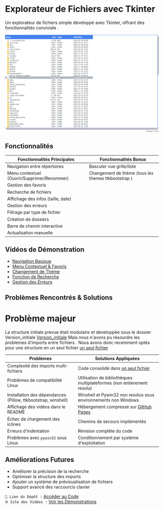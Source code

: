 # Explorateur de Fichiers avec Tkinter

Un explorateur de fichiers simple développé avec Tkinter, offrant des fonctionnalités conviviale .

![Aperçu de l'Interface](app-screenshot.png)

## Fonctionnalités

| **Fonctionnalités Principales**       | **Fonctionnalités Bonus**       |
|---------------------------------------|----------------------------------|
| Navigation entre répertoires          | Basculer vue grille/liste       |
| Menu contextuel (Ouvrir/Supprimer/Renommer) | Changement de thème (tous les themes ttkbootstrap ) |
| Gestion des favoris                   |                                  |
| Recherche de fichiers                 |                                  |
| Affichage des infos (taille, date)    |                                  |
| Gestion des erreurs                   |                                  |
| Filtrage par type de fichier          |                                  |
| Création de dossiers                  |                                  |
| Barre de chemin interactive           |                                  |
| Actualisation manuelle                |                                  |

## Vidéos de Démonstration
- [Navigation Basique](https://sos092005.github.io/videos/v1.mp4)
- [Menu Contextuel & Favoris](https://sos092005.github.io/videos/v2.mp4)
- [Changement de Thème](https://sos092005.github.io/videos/v3.mp4)
- [Fonction de Recherche](https://sos092005.github.io/videos/v4.mp4)
- [Gestion des Erreurs](https://sos092005.github.io/videos/v5.mp4)

## Problèmes Rencontrés & Solutions


# Problème majeur
La structure initiale prevue était modulaire et developpée sous le dossier Version_initiale [Version_initiale](https://github.com/Sos092005/Explorateur_de_fichier_Tkinter/tree/main/Version_initiale)
Mais nous n'avons pu résourdre les problemes d'imports entre fichiers . Nous avons donc recemment optés pour une structure en un seul fichier  [un seul fichier](https://github.com/Sos092005/Explorateur_de_fichier_Tkinter/blob/main/Version_finale/four.py)

| **Problèmes**                          | **Solutions Appliquées**           |
|---------------------------------------|-----------------------------------|
| Complexité des imports multi-fichiers | Code consolidé dans [un seul fichier](https://github.com/Sos092005/Explorateur_de_fichier_Tkinter/blob/main/Version_finale/four.py) |
| Problèmes de compatibilité Linux      | Utilisation de bibliothèques multiplateformes (non entierement resolu) |
| Installation des dépendances (Pillow, ttkbootstrap, winshell) | Winshell et Pywin32 non resolus sous environnements non Windows |
| Affichage des vidéos dans le README   | Hébergement compressé sur [GitHub Pages](https://sos092005.github.io) |
| Échec de chargement des icônes        | Chemins de secours implémentés   |
| Erreurs d'indentation                 | Révision complète du code        |
| Problèmes avec `pywin32` sous Linux   | Conditionnement par système d'exploitation |

## Améliorations Futures
- Améliorer la précision de la recherche
- Optimiser la structure des imports
- Ajouter un système de prévisualisation de fichiers
- Support avancé des raccourcis clavier

`📁 Lien du Dépôt :` [Accéder au Code](https://github.com/Sos092005/Explorateur_de_fichier_Tkinter)  
`🌐 Site des Vidéos :` [Voir les Démonstrations](https://sos092005.github.io)
